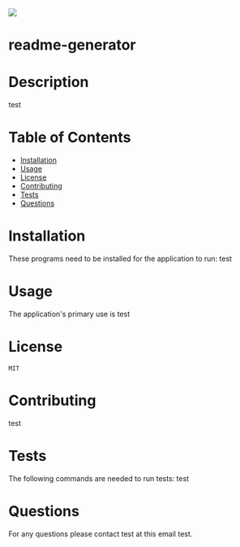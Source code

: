 
  <img src="https://img.shields.io/github/license/test/readme-generator">

  
  # readme-generator
  
  # Description  
  test

  # Table of Contents
  * [Installation](#installation)
  * [Usage](#usage)
  * [License](#license)
  * [Contributing](#contributing)
  * [Tests](#tests)
  * [Questions](#questions)

  # Installation
  These programs need to be installed for the application to run: 
  test

  # Usage
  The application's primary use is 
  test

  # License 
    MIT
  

  # Contributing  
  test

  # Tests
  The following commands are needed to run tests: 
  test

  # Questions
  For any questions please contact test at this email test.

